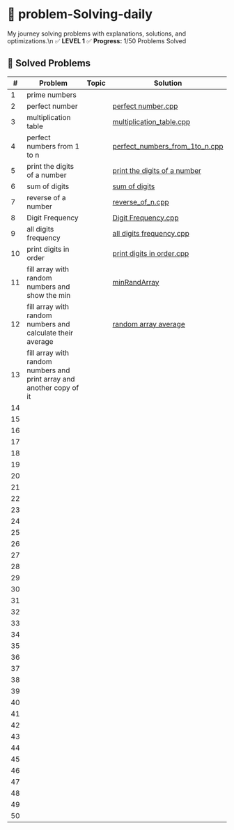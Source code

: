 # 🚀 problem-Solving-daily
My journey solving problems with explanations, solutions, and optimizations.\n
✅ **LEVEL 1**
✅ **Progress:** 1/50 Problems Solved  

## 📌 Solved Problems  
| #  | Problem | Topic | Solution |  
|--- |---------|-------|----------|  
| 1  | prime numbers|       |          |  
| 2  |perfect number |       |[perfect number.cpp  ](https://github.com/DouaaBennoune/problem-Solving-daily/blob/e5e958c90f03b34cb6e218eefd5ce088892cf299/LEVEL%201/perfect%20number.cpp)        |
| 3  |multiplication table |       |[multiplication_table.cpp](https://github.com/DouaaBennoune/problem-Solving-daily/blob/939e46e7887ef9b160ec695f3e05082d74c43ceb/LEVEL%201/multiplication_table.cpp)          |
| 4  |perfect numbers from 1 to n |       |[perfect_numbers_from_1to_n.cpp ](https://github.com/DouaaBennoune/problem-Solving-daily/blob/939e46e7887ef9b160ec695f3e05082d74c43ceb/LEVEL%201/all_perfect_numbers_from_1to_n.cpp)         |
| 5  |print the digits of a number |       |[print the digits of a number](https://github.com/DouaaBennoune/problem-Solving-daily/tree/fbc4ddd516d6f6e5a0cb4a4c810bce638875ce35/LEVEL%201)          |
| 6  |sum of digits|       |[sum of digits](https://github.com/DouaaBennoune/problem-Solving-daily/blob/ba6460b0fa2ef6913a7dc51112fea9e2412459da/LEVEL%201/sum_of_digits.cpp )         |
| 7  | reverse of a number         |       |[reverse_of_n.cpp](https://github.com/DouaaBennoune/problem-Solving-daily/blob/f8562f3ead61802d137361a059d00a8c668ecec2/LEVEL%201/reverse_of_n.cpp)|
| 8  |Digit Frequency|       |[Digit Frequency.cpp](https://github.com/DouaaBennoune/problem-Solving-daily/blob/1788dc60d21588e5a734b158a237eb9871c5c6b0/LEVEL%201/Digit_Frequency.cpp)|
| 9  |all digits frequency         |       |[all digits frequency.cpp](https://github.com/DouaaBennoune/problem-Solving-daily/blob/2ecbd0389b3b11bf0314ad915f4ec2200b0d7a7b/LEVEL%201/all_digits_frequency.cpp)|
| 10 |print digits in order         |       |[print digits in order.cpp](https://github.com/DouaaBennoune/problem-Solving-daily/blob/00d6c487c635aee524ee415812a0585a07a3551c/LEVEL%201/print_digits_in_order.cpp)|
| 11 |fill array with random numbers and show the min         |       | [minRandArray](https://github.com/DouaaBennoune/problem-Solving-daily/blob/7cdcdc0a8ee2501831b37a13306f935e8c1825b4/LEVEL%201/minRandArray.cpp)        |
| 12 | fill array with random numbers and calculate their average   |       | [random array average](https://github.com/DouaaBennoune/problem-Solving-daily/blob/a5df19ab339c972cd0848a929a6ccfeeebe188c3/LEVEL%201/arrAverage.cpp)         |
| 13 | fill array with random numbers and print array and another copy of it |       |          |[CopyArray ]([https://github.com/DouaaBennoune/problem-Solving-daily/blob/2e3caa19ad18bf72b8fc4c2273dc83741dfa9f95/LEVEL%201/ArrCoppy.cpp](https://github.com/DouaaBennoune/problem-Solving-daily/blob/78e0ac8cf8079ec920354894b2dc6b0e9bd60166/LEVEL%201/ArrCoppy.cpp)).|
| 14 |         |       |          |
| 15 |         |       |          |
| 16 |         |       |          |
| 17 |         |       |          |
| 18 |         |       |          |
| 19 |         |       |          |
| 20 |         |       |          |
| 21 |         |       |          |
| 22 |         |       |          |
| 23 |         |       |          |
| 24 |         |       |          |
| 25 |         |       |          |
| 26 |         |       |          |
| 27 |         |       |          |
| 28 |         |       |          |
| 29 |         |       |          |
| 30 |         |       |          |
| 31 |         |       |          |
| 32 |         |       |          |
| 33 |         |       |          |
| 34 |         |       |          |
| 35 |         |       |          |
| 36 |         |       |          |
| 37 |         |       |          |
| 38 |         |       |          |
| 39 |         |       |          |
| 40 |         |       |          |
| 41 |         |       |          |
| 42 |         |       |          |
| 43 |         |       |          |
| 44 |         |       |          |
| 45 |         |       |          |
| 46 |         |       |          |
| 47 |         |       |          |
| 48 |         |       |          |
| 49 |         |       |          |
| 50 |         |       |          |
